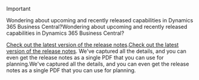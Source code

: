 > [!IMPORTANT]
>
> <span data-ttu-id="a0254-101">Wondering about upcoming and recently released capabilities in Dynamics 365 Business Central?</span><span class="sxs-lookup"><span data-stu-id="a0254-101">Wondering about upcoming and recently released capabilities in Dynamics 365 Business Central?</span></span>
>
> <span data-ttu-id="a0254-102">[Check out the latest version of the release notes](/business-applications-release-notes/october18/dynamics365-business-central/).</span><span class="sxs-lookup"><span data-stu-id="a0254-102">[Check out the latest version of the release notes](/business-applications-release-notes/october18/dynamics365-business-central/).</span></span> <span data-ttu-id="a0254-103">We've captured all the details, and you can even get the release notes as a single PDF that you can use for planning.</span><span class="sxs-lookup"><span data-stu-id="a0254-103">We've captured all the details, and you can even get the release notes as a single PDF that you can use for planning.</span></span>  
